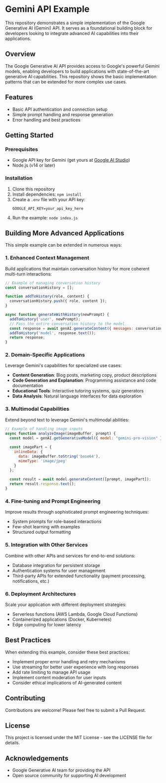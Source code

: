 # Gemini API Example

This repository demonstrates a simple implementation of the Google Generative AI (Gemini) API. It serves as a foundational building block for developers looking to integrate advanced AI capabilities into their applications.

## Overview

The Google Generative AI API provides access to Google's powerful Gemini models, enabling developers to build applications with state-of-the-art generative AI capabilities. This repository shows the basic implementation patterns that can be extended for more complex use cases.

## Features

- Basic API authentication and connection setup
- Simple prompt handling and response generation
- Error handling and best practices

## Getting Started

### Prerequisites

- Google API key for Gemini (get yours at [Google AI Studio](https://makersuite.google.com/app/apikey))
- Node.js (v14 or later)

### Installation

1. Clone this repository
2. Install dependencies: `npm install`
3. Create a `.env` file with your API key:
   ```
   GOOGLE_API_KEY=your_api_key_here
   ```
4. Run the example: `node index.js`

## Building More Advanced Applications

This simple example can be extended in numerous ways:

### 1. Enhanced Context Management

Build applications that maintain conversation history for more coherent multi-turn interactions:

```javascript
// Example of managing conversation history
const conversationHistory = [];

function addToHistory(role, content) {
  conversationHistory.push({ role, content });
}

async function generateWithHistory(newPrompt) {
  addToHistory('user', newPrompt);
  // Pass the entire conversation history to the model
  const response = await genAI.generateContent({ messages: conversationHistory });
  addToHistory('model', response.text());
  return response;
}
```

### 2. Domain-Specific Applications

Leverage Gemini's capabilities for specialized use cases:

- **Content Generation**: Blog posts, marketing copy, product descriptions
- **Code Generation and Explanation**: Programming assistance and code documentation
- **Educational Tools**: Interactive tutoring systems, quiz generators
- **Data Analysis**: Natural language interfaces for data exploration

### 3. Multimodal Capabilities

Extend beyond text to leverage Gemini's multimodal abilities:

```javascript
// Example of handling image inputs
async function analyzeImage(imageBuffer, prompt) {
  const model = genAI.getGenerativeModel({ model: "gemini-pro-vision" });
  
  const imagePart = {
    inlineData: {
      data: imageBuffer.toString('base64'),
      mimeType: 'image/jpeg'
    }
  };
  
  const result = await model.generateContent([prompt, imagePart]);
  return result.response.text();
}
```

### 4. Fine-tuning and Prompt Engineering

Improve results through sophisticated prompt engineering techniques:

- System prompts for role-based interactions
- Few-shot learning with examples
- Structured output formatting

### 5. Integration with Other Services

Combine with other APIs and services for end-to-end solutions:

- Database integration for persistent storage
- Authentication systems for user management
- Third-party APIs for extended functionality (payment processing, notifications, etc.)

### 6. Deployment Architectures

Scale your application with different deployment strategies:

- Serverless functions (AWS Lambda, Google Cloud Functions)
- Containerized applications (Docker, Kubernetes)
- Edge computing for lower latency

## Best Practices

When extending this example, consider these best practices:

- Implement proper error handling and retry mechanisms
- Use streaming for better user experience with long responses
- Add rate limiting to manage API usage
- Implement content moderation for user inputs
- Consider ethical implications of AI-generated content

## Contributing

Contributions are welcome! Please feel free to submit a Pull Request.

## License

This project is licensed under the MIT License - see the LICENSE file for details.

## Acknowledgements

- Google Generative AI team for providing the API
- Open source community for supporting AI development
